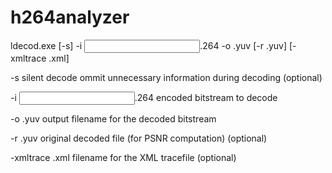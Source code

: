 # h264analyzer


ldecod.exe [-s] -i <input>.264 -o <output>.yuv [-r <orig>.yuv] [-xmltrace <tracefile>.xml]

-s silent decode    ommit unnecessary information during decoding (optional)

-i <input>.264  encoded bitstream to decode

-o <output>.yuv output filename for the decoded bitstream
  
-r <orig>.yuv   original decoded file (for PSNR computation) (optional)
  
-xmltrace <tracefile>.xml   filename for the XML tracefile (optional)
  
